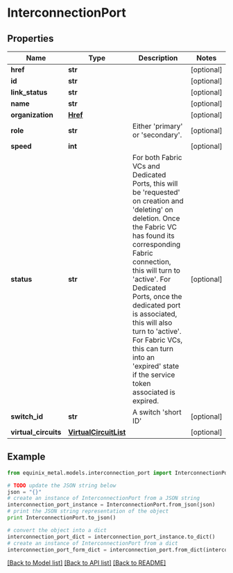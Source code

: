 # InterconnectionPort


## Properties
Name | Type | Description | Notes
------------ | ------------- | ------------- | -------------
**href** | **str** |  | [optional] 
**id** | **str** |  | [optional] 
**link_status** | **str** |  | [optional] 
**name** | **str** |  | [optional] 
**organization** | [**Href**](Href.md) |  | [optional] 
**role** | **str** | Either &#39;primary&#39; or &#39;secondary&#39;. | [optional] 
**speed** | **int** |  | [optional] 
**status** | **str** | For both Fabric VCs and Dedicated Ports, this will be &#39;requested&#39; on creation and &#39;deleting&#39; on deletion. Once the Fabric VC has found its corresponding Fabric connection, this will turn to &#39;active&#39;. For Dedicated Ports, once the dedicated port is associated, this will also turn to &#39;active&#39;. For Fabric VCs, this can turn into an &#39;expired&#39; state if the service token associated is expired. | [optional] 
**switch_id** | **str** | A switch &#39;short ID&#39; | [optional] 
**virtual_circuits** | [**VirtualCircuitList**](VirtualCircuitList.md) |  | [optional] 

## Example

```python
from equinix_metal.models.interconnection_port import InterconnectionPort

# TODO update the JSON string below
json = "{}"
# create an instance of InterconnectionPort from a JSON string
interconnection_port_instance = InterconnectionPort.from_json(json)
# print the JSON string representation of the object
print InterconnectionPort.to_json()

# convert the object into a dict
interconnection_port_dict = interconnection_port_instance.to_dict()
# create an instance of InterconnectionPort from a dict
interconnection_port_form_dict = interconnection_port.from_dict(interconnection_port_dict)
```
[[Back to Model list]](../README.md#documentation-for-models) [[Back to API list]](../README.md#documentation-for-api-endpoints) [[Back to README]](../README.md)


